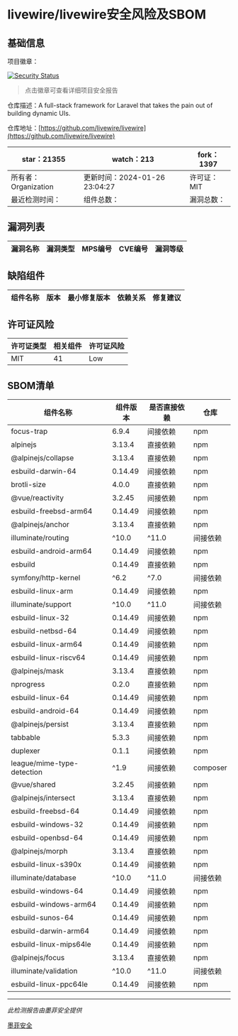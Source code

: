 # livewire/livewire安全风险及SBOM

## 基础信息

项目徽章：

[![Security Status](https://www.murphysec.com/platform3/v31/badge/1750959866584395776.svg)](https://www.murphysec.com/console/report/1692967165772980224/1750959866584395776)

> 点击徽章可查看详细项目安全报告

仓库描述：A full-stack framework for Laravel that takes the pain out of building dynamic UIs.

仓库地址：[https://github.com/livewire/livewire](https://github.com/livewire/livewire)

| star：21355 | watch：213 | fork：1397 |
| ----------- | -------------- | ------------ |
| 所有者：Organization | 更新时间：2024-01-26 23:04:27 | 许可证：MIT |
| 最近检测时间： | 组件总数： | 漏洞总数： |




## 漏洞列表

| 漏洞名称 | 漏洞类型 | MPS编号 | CVE编号 | 漏洞等级 |
| ------- | ------ | ------- | ------ | ----- |





## 缺陷组件

| 组件名称 | 版本 | 最小修复版本 | 依赖关系 | 修复建议 |
| -------- | ---- | ------------ | -------- | -------- |





## 许可证风险

| 许可证类型 | 相关组件 | 许可证风险 |
| ---------- | -------- | ---------- |
|MIT|41|Low|




## SBOM清单

| 组件名称 | 组件版本 | 是否直接依赖 | 仓库 |
| -------- | -------- | ------------ | ---- |
|focus-trap|6.9.4|间接依赖|npm|
|alpinejs|3.13.4|直接依赖|npm|
|@alpinejs/collapse|3.13.4|直接依赖|npm|
|esbuild-darwin-64|0.14.49|间接依赖|npm|
|brotli-size|4.0.0|直接依赖|npm|
|@vue/reactivity|3.2.45|间接依赖|npm|
|esbuild-freebsd-arm64|0.14.49|间接依赖|npm|
|@alpinejs/anchor|3.13.4|直接依赖|npm|
|illuminate/routing|^10.0|^11.0|间接依赖|composer|
|esbuild-android-arm64|0.14.49|间接依赖|npm|
|esbuild|0.14.49|直接依赖|npm|
|symfony/http-kernel|^6.2|^7.0|间接依赖|composer|
|esbuild-linux-arm|0.14.49|间接依赖|npm|
|illuminate/support|^10.0|^11.0|间接依赖|composer|
|esbuild-linux-32|0.14.49|间接依赖|npm|
|esbuild-netbsd-64|0.14.49|间接依赖|npm|
|esbuild-linux-arm64|0.14.49|间接依赖|npm|
|esbuild-linux-riscv64|0.14.49|间接依赖|npm|
|@alpinejs/mask|3.13.4|直接依赖|npm|
|nprogress|0.2.0|直接依赖|npm|
|esbuild-linux-64|0.14.49|间接依赖|npm|
|esbuild-android-64|0.14.49|间接依赖|npm|
|@alpinejs/persist|3.13.4|直接依赖|npm|
|tabbable|5.3.3|间接依赖|npm|
|duplexer|0.1.1|间接依赖|npm|
|league/mime-type-detection|^1.9|间接依赖|composer|
|@vue/shared|3.2.45|间接依赖|npm|
|@alpinejs/intersect|3.13.4|直接依赖|npm|
|esbuild-freebsd-64|0.14.49|间接依赖|npm|
|esbuild-windows-32|0.14.49|间接依赖|npm|
|esbuild-openbsd-64|0.14.49|间接依赖|npm|
|@alpinejs/morph|3.13.4|直接依赖|npm|
|esbuild-linux-s390x|0.14.49|间接依赖|npm|
|illuminate/database|^10.0|^11.0|间接依赖|composer|
|esbuild-windows-64|0.14.49|间接依赖|npm|
|esbuild-windows-arm64|0.14.49|间接依赖|npm|
|esbuild-sunos-64|0.14.49|间接依赖|npm|
|esbuild-darwin-arm64|0.14.49|间接依赖|npm|
|esbuild-linux-mips64le|0.14.49|间接依赖|npm|
|@alpinejs/focus|3.13.4|直接依赖|npm|
|illuminate/validation|^10.0|^11.0|间接依赖|composer|
|esbuild-linux-ppc64le|0.14.49|间接依赖|npm|


------

*此检测报告由墨菲安全提供*

[墨菲安全](www.murphysec.com)